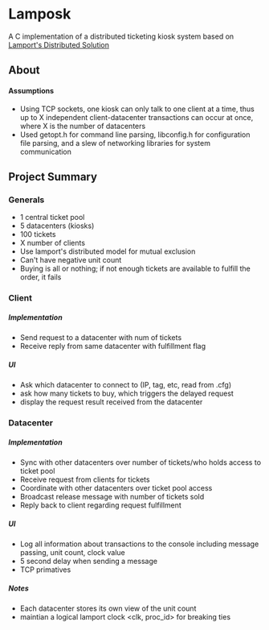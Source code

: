 # Lamposk
A C implementation of a distributed ticketing kiosk system based on [Lamport's Distributed Solution](http://lamport.azurewebsites.net/pubs/time-clocks.pdf)

## About
#### Assumptions
- Using TCP sockets, one kiosk can only talk to one client at a time, thus up to X independent client-datacenter transactions can occur at once, where X is the number of datacenters
- Used getopt.h for command line parsing, libconfig.h for configuration file parsing, and a slew of networking libraries for system communication

## Project Summary
### Generals
- 1 central ticket pool
- 5 datacenters (kiosks)
- 100 tickets
- X number of clients
- Use lamport's distributed model for mutual exclusion
- Can't have negative unit count
- Buying is all or nothing; if not enough tickets are available to fulfill the order, it fails

### Client
##### Implementation
- Send request to a datacenter with num of tickets
- Receive reply from same datacenter with fulfillment flag
##### UI
- Ask which datacenter to connect to (IP, tag, etc, read from .cfg)
- ask how many tickets to buy, which triggers the delayed request
- display the request result received from the datacenter

### Datacenter
##### Implementation
- Sync with other datacenters over number of tickets/who holds access to ticket pool
- Receive request from clients for tickets
- Coordinate with other datacenters over ticket pool access
- Broadcast release message with number of tickets sold
- Reply back to client regarding request fulfillment
##### UI
- Log all information about transactions to the console including message passing, unit count, clock value
- 5 second delay when sending a message
- TCP primatives
##### Notes
- Each datacenter stores its own view of the unit count
- maintian a logical lamport clock <clk, proc_id> for breaking ties